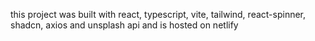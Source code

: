 this project was built with react, typescript, vite, tailwind, react-spinner, shadcn, axios and unsplash api and is hosted on netlify
